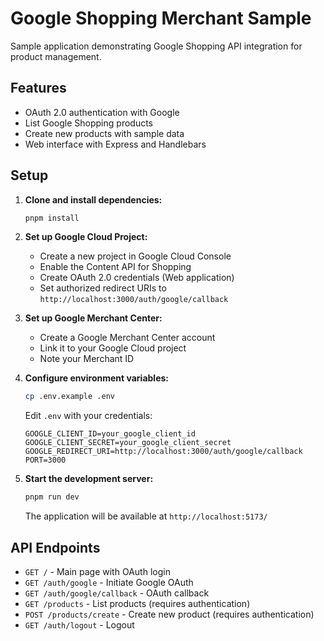 # Google Shopping Merchant Sample

Sample application demonstrating Google Shopping API integration for product management.

## Features

- OAuth 2.0 authentication with Google
- List Google Shopping products
- Create new products with sample data
- Web interface with Express and Handlebars

## Setup

1. **Clone and install dependencies:**
   ```bash
   pnpm install
   ```

2. **Set up Google Cloud Project:**
   - Create a new project in Google Cloud Console
   - Enable the Content API for Shopping
   - Create OAuth 2.0 credentials (Web application)
   - Set authorized redirect URIs to `http://localhost:3000/auth/google/callback`

3. **Set up Google Merchant Center:**
   - Create a Google Merchant Center account
   - Link it to your Google Cloud project
   - Note your Merchant ID

4. **Configure environment variables:**
   ```bash
   cp .env.example .env
   ```

   Edit `.env` with your credentials:
   ```
   GOOGLE_CLIENT_ID=your_google_client_id
   GOOGLE_CLIENT_SECRET=your_google_client_secret
   GOOGLE_REDIRECT_URI=http://localhost:3000/auth/google/callback
   PORT=3000
   ```

5. **Start the development server:**
   ```bash
   pnpm run dev
   ```

   The application will be available at `http://localhost:5173/`

## API Endpoints

- `GET /` - Main page with OAuth login
- `GET /auth/google` - Initiate Google OAuth
- `GET /auth/google/callback` - OAuth callback
- `GET /products` - List products (requires authentication)
- `POST /products/create` - Create new product (requires authentication)
- `GET /auth/logout` - Logout
